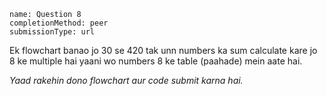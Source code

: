 ```ngMeta
name: Question 8
completionMethod: peer
submissionType: url
```

Ek flowchart banao jo 30 se 420 tak unn numbers ka sum calculate kare jo 8 ke multiple hai yaani wo numbers 8 ke table (paahade) mein aate hai.

*Yaad rakehin dono flowchart aur code submit karna hai.*
